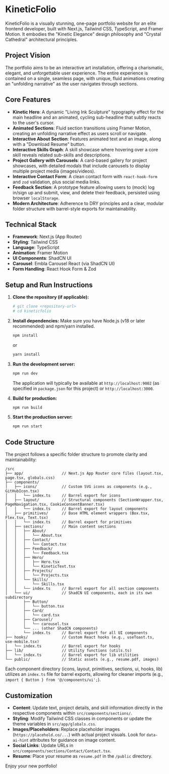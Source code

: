 
# KineticFolio

KineticFolio is a visually stunning, one-page portfolio website for an elite frontend developer, built with Next.js, Tailwind CSS, TypeScript, and Framer Motion. It embodies the "Kinetic Elegance" design philosophy and "Crystal Cathedral" architectural principles.

## Project Vision

The portfolio aims to be an interactive art installation, offering a charismatic, elegant, and unforgettable user experience. The entire experience is contained on a single, seamless page, with unique, fluid animations creating an "unfolding narrative" as the user navigates through sections.

## Core Features

-   **Kinetic Hero**: A dynamic "Living Ink Sculpture" typography effect for the main headline and an animated, cycling sub-headline that subtly reacts to the user's cursor.
-   **Animated Sections**: Fluid section transitions using Framer Motion, creating an unfolding narrative effect as users scroll or navigate.
-   **Interactive About Section**: Features animated text and an image, along with a "Download Resume" button.
-   **Interactive Skills Graph**: A skill showcase where hovering over a core skill reveals related sub-skills and descriptions.
-   **Project Gallery with Carousels**: A card-based gallery for project showcases, with detailed modals that include carousels to display multiple project media (images/videos).
-   **Interactive Contact Form**: A clean contact form with `react-hook-form` and `zod` validation, plus social media links.
-   **Feedback Section**: A prototype feature allowing users to (mock) log in/sign up and submit, view, and delete their feedback, persisted using browser `localStorage`.
-   **Modern Architecture**: Adherence to DRY principles and a clear, modular folder structure with barrel-style exports for maintainability.

## Technical Stack

-   **Framework**: Next.js (App Router)
-   **Styling**: Tailwind CSS
-   **Language**: TypeScript
-   **Animation**: Framer Motion
-   **UI Components**: ShadCN UI
-   **Carousel**: Embla Carousel React (via ShadCN UI)
-   **Form Handling**: React Hook Form & Zod

## Setup and Run Instructions

1.  **Clone the repository (if applicable):**
    ```bash
    # git clone <repository-url>
    # cd kineticfolio
    ```

2.  **Install dependencies:**
    Make sure you have Node.js (v18 or later recommended) and npm/yarn installed.
    ```bash
    npm install
    ```
    or
    ```bash
    yarn install
    ```

3.  **Run the development server:**
    ```bash
    npm run dev
    ```
    The application will typically be available at `http://localhost:9002` (as specified in `package.json` for this project) or `http://localhost:3000`.

4.  **Build for production:**
    ```bash
    npm run build
    ```

5.  **Start the production server:**
    ```bash
    npm run start
    ```

## Code Structure

The project follows a specific folder structure to promote clarity and maintainability:

```
/src
├── app/                 // Next.js App Router core files (layout.tsx, page.tsx, globals.css)
├── components/
│   ├── icons/           // Custom SVG icons as components (e.g., GitHubIcon.tsx)
│   │   └── index.ts     // Barrel export for icons
│   ├── layout/          // Structural components (SectionWrapper.tsx, PageNavigation.tsx, CookieConsentBanner.tsx)
│   │   └── index.ts     // Barrel export for layout components
│   ├── primitives/      // Base HTML element wrappers (Box.tsx, Flex.tsx, Text.tsx)
│   │   └── index.ts     // Barrel export for primitives
│   ├── sections/        // Main content sections
│   │   ├── About/
│   │   │   └── About.tsx
│   │   ├── Contact/
│   │   │   └── Contact.tsx
│   │   ├── Feedback/
│   │   │   └── Feedback.tsx
│   │   ├── Hero/
│   │   │   ├── Hero.tsx
│   │   │   └── KineticText.tsx
│   │   ├── Projects/
│   │   │   └── Projects.tsx
│   │   └── Skills/
│   │       └── Skills.tsx
│   │   └── index.ts     // Barrel export for all section components
│   └── ui/              // ShadCN UI components, each in its own subdirectory
│       ├── Button/
│       │   └── button.tsx
│       ├── Card/
│       │   └── card.tsx
│       ├── Carousel/
│       │   └── carousel.tsx
│       └── ... (other ShadCN components)
│       └── index.ts     // Barrel export for all UI components
├── hooks/               // Custom React hooks (e.g., useToast.ts, use-mobile.tsx)
│   └── index.ts         // Barrel export for hooks
├── lib/                 // Utility functions (utils.ts)
│   └── index.ts         // Barrel export for lib utilities
└── public/              // Static assets (e.g., resume.pdf, images)

```
Each component directory (icons, layout, primitives, sections, ui, hooks, lib) utilizes an `index.ts` file for barrel exports, allowing for cleaner imports (e.g., `import { Button } from '@/components/ui';`).

## Customization

-   **Content**: Update text, project details, and skill information directly in the respective components within `src/components/sections/`.
-   **Styling**: Modify Tailwind CSS classes in components or update the theme variables in `src/app/globals.css`.
-   **Images/Placeholders**: Replace placeholder images (`https://placehold.co/...`) with actual project visuals. Look for `data-ai-hint` attributes for guidance on image content.
-   **Social Links**: Update URLs in `src/components/sections/Contact/Contact.tsx`.
-   **Resume**: Place your resume as `resume.pdf` in the `/public` directory.

Enjoy your new portfolio!

    